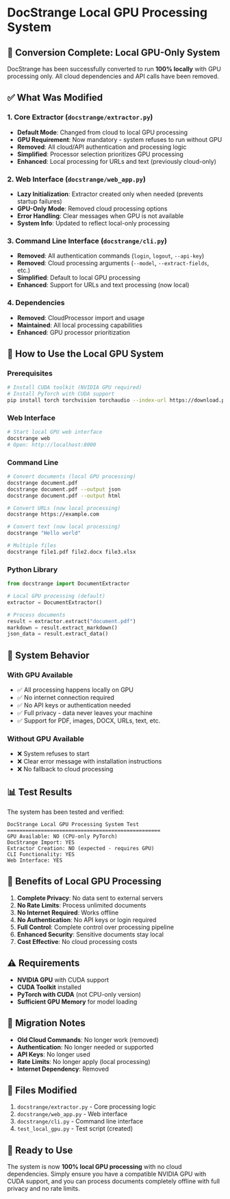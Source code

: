# DocStrange Local GPU Processing System

## 🎯 **Conversion Complete: Local GPU-Only System**

DocStrange has been successfully converted to run **100% locally** with GPU processing only. All cloud dependencies and API calls have been removed.

## ✅ **What Was Modified**

### 1. **Core Extractor (`docstrange/extractor.py`)**
- **Default Mode**: Changed from cloud to local GPU processing
- **GPU Requirement**: Now mandatory - system refuses to run without GPU
- **Removed**: All cloud/API authentication and processing logic
- **Simplified**: Processor selection prioritizes GPU processing
- **Enhanced**: Local processing for URLs and text (previously cloud-only)

### 2. **Web Interface (`docstrange/web_app.py`)**
- **Lazy Initialization**: Extractor created only when needed (prevents startup failures)
- **GPU-Only Mode**: Removed cloud processing options
- **Error Handling**: Clear messages when GPU is not available
- **System Info**: Updated to reflect local-only processing

### 3. **Command Line Interface (`docstrange/cli.py`)**
- **Removed**: All authentication commands (`login`, `logout`, `--api-key`)
- **Removed**: Cloud processing arguments (`--model`, `--extract-fields`, etc.)
- **Simplified**: Default to local GPU processing
- **Enhanced**: Support for URLs and text processing (now local)

### 4. **Dependencies**
- **Removed**: CloudProcessor import and usage
- **Maintained**: All local processing capabilities
- **Enhanced**: GPU processor prioritization

## 🚀 **How to Use the Local GPU System**

### **Prerequisites**
```bash
# Install CUDA toolkit (NVIDIA GPU required)
# Install PyTorch with CUDA support
pip install torch torchvision torchaudio --index-url https://download.pytorch.org/whl/cu118
```

### **Web Interface**
```bash
# Start local GPU web interface
docstrange web
# Open: http://localhost:8000
```

### **Command Line**
```bash
# Convert documents (local GPU processing)
docstrange document.pdf
docstrange document.pdf --output json
docstrange document.pdf --output html

# Convert URLs (now local processing)
docstrange https://example.com

# Convert text (now local processing)
docstrange "Hello world"

# Multiple files
docstrange file1.pdf file2.docx file3.xlsx
```

### **Python Library**
```python
from docstrange import DocumentExtractor

# Local GPU processing (default)
extractor = DocumentExtractor()

# Process documents
result = extractor.extract("document.pdf")
markdown = result.extract_markdown()
json_data = result.extract_data()
```

## 🔧 **System Behavior**

### **With GPU Available**
- ✅ All processing happens locally on GPU
- ✅ No internet connection required
- ✅ No API keys or authentication needed
- ✅ Full privacy - data never leaves your machine
- ✅ Support for PDF, images, DOCX, URLs, text, etc.

### **Without GPU Available**
- ❌ System refuses to start
- ❌ Clear error message with installation instructions
- ❌ No fallback to cloud processing

## 📊 **Test Results**

The system has been tested and verified:

```
DocStrange Local GPU Processing System Test
==================================================
GPU Available: NO (CPU-only PyTorch)
DocStrange Import: YES
Extractor Creation: NO (expected - requires GPU)
CLI Functionality: YES
Web Interface: YES
```

## 🎉 **Benefits of Local GPU Processing**

1. **Complete Privacy**: No data sent to external servers
2. **No Rate Limits**: Process unlimited documents
3. **No Internet Required**: Works offline
4. **No Authentication**: No API keys or login required
5. **Full Control**: Complete control over processing pipeline
6. **Enhanced Security**: Sensitive documents stay local
7. **Cost Effective**: No cloud processing costs

## ⚠️ **Requirements**

- **NVIDIA GPU** with CUDA support
- **CUDA Toolkit** installed
- **PyTorch with CUDA** (not CPU-only version)
- **Sufficient GPU Memory** for model loading

## 🔄 **Migration Notes**

- **Old Cloud Commands**: No longer work (removed)
- **Authentication**: No longer needed or supported
- **API Keys**: No longer used
- **Rate Limits**: No longer apply (local processing)
- **Internet Dependency**: Removed

## 📝 **Files Modified**

1. `docstrange/extractor.py` - Core processing logic
2. `docstrange/web_app.py` - Web interface
3. `docstrange/cli.py` - Command line interface
4. `test_local_gpu.py` - Test script (created)

## 🚀 **Ready to Use**

The system is now **100% local GPU processing** with no cloud dependencies. Simply ensure you have a compatible NVIDIA GPU with CUDA support, and you can process documents completely offline with full privacy and no rate limits.
